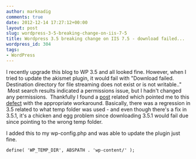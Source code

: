 ```yaml
---
author: marknadig
comments: true
date: 2012-12-14 17:27:12+00:00
layout: post
slug: wordpress-3-5-breaking-change-on-iis-7-5
title: Wordpress 3.5 breaking change on IIS 7.5 - download failed...
wordpress_id: 304
tags:
- WordPress
---
```


I recently upgrade this blog to WP 3.5 and all looked fine. However, when I tried to update the akismet plugin, it would fail with "Download failed. Destination directory for file streaming does not exist or is not writable.."  Most search results indicated a permissions issue, but I hadn't changed any permissions.  Thankfully I found a [post](http://infinitewp.com/forum/issues/download-failed-destination-directory-for-file-streaming-does-not-exist-or-is-not-writable/) related which pointed me to this [defect](http://core.trac.wordpress.org/ticket/22900) with the appropriate workaround. Basically, there was a regression in 3.5 related to what temp folder was used - and even though there's a fix in 3.5.1, it's a chicken and egg problem since downloading 3.5.1 would fail due since pointing to the wrong temp folder.

I added this to my wp-config.php and was able to update the plugin just fine.

    
    define( 'WP_TEMP_DIR', ABSPATH . 'wp-content/' );
